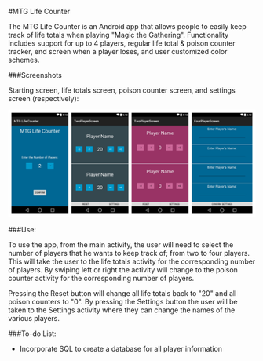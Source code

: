 #MTG Life Counter

The MTG Life Counter is an Android app that allows people to easily keep track of life totals when playing "Magic the Gathering". Functionality includes support for up to 4 players, regular life total & poison counter tracker, end screen when a player loses, and user customized color schemes.

###Screenshots

Starting screen, life totals screen, poison counter screen, and settings screen (respectively):

<p align="center">
  <img src="https://github.com/markviola/android-mtg-life-counter/blob/master/images/all_types_screen.jpg?raw=true" alt="Player Screens"/>
</p>

###Use:

To use the app, from the main activity, the user will need to select the number of players that he wants to keep track of; from two to four players. This will take the user to the life totals activity for the corresponding number of players. By swiping left or right the activity will change to the poison counter activity for the corresponding number of players. 

Pressing the Reset button will change all life totals back to "20" and all poison counters to "0". By pressing the Settings button the user will be taken to the Settings activity where they can change the names of the various players.


###To-do List:
* Incorporate SQL to create a database for all player information